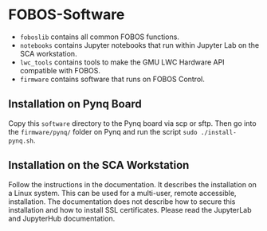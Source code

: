 FOBOS-Software
==============

  * `foboslib` contains all common FOBOS functions.
  * `notebooks` contains Jupyter notebooks that run within Jupyter Lab on the SCA workstation.
  * `lwc_tools` contains tools to make the GMU LWC Hardware API compatible with FOBOS.
  * `firmware` contains software that runs on FOBOS Control.

Installation on Pynq Board
--------------------------

Copy this `software` directory to the Pynq board via scp or sftp. Then go into the `firmware/pynq/` folder on Pynq and run the script `sudo ./install-pynq.sh`.

Installation on the SCA Workstation
-----------------------------------

Follow the instructions in the documentation.
It describes the installation on a Linux system. This can be used for a multi-user, remote accessible, installation. The documentation does not describe how to secure this installation and how to install SSL certificates. Please read the JupyterLab and JupyterHub documentation.

